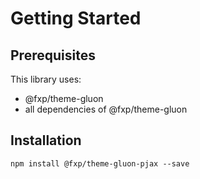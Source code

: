 Getting Started
===============

Prerequisites
-------------

This library uses:

- @fxp/theme-gluon
- all dependencies of @fxp/theme-gluon

Installation
------------

```
npm install @fxp/theme-gluon-pjax --save
```
